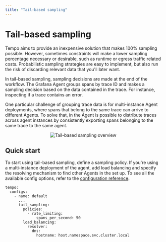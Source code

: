 ---title: "Tail-based sampling"---# Tail-based samplingTempo aims to provide an inexpensive solution that makes 100% sampling possible.However, sometimes constraints will make a lower sampling percentage necessary or desirable,such as runtime or egress traffic related costs.Probabilistic sampling strategies are easy to implement,but also run the risk of discarding relevant data that you'll later want.In tail-based sampling, sampling decisions are made at the end of the workflow.The Grafana Agent groups spans by trace ID and makes a sampling decision based on the data contained in the trace.For instance, inspecting if a trace contains an error.One particular challenge of grouping trace data is for multi-instance Agent deployments,where spans that belong to the same trace can arrive to different Agents.To solve that, in the Agent is possible to distribute traces across agent instances by consistently exporting spans belonging to the same trace to the same agent.<p align="center"><img src="../tail-based-sampling.png" alt="Tail-based sampling overview"></p>## Quick startTo start using tail-based sampling, define a sampling policy.If you're using a multi-instance deployment of the agent,add load balancing and specify the resolving mechanism to find other Agents in the set up.To see all the available config options, refer to the [configuration reference](https://github.com/grafana/agent/blob/main/docs/configuration-reference.md#tempo_instance_config).```tempo:  configs:    - name: default      ...      tail_sampling:        policies:          - rate_limiting:               spans_per_second: 50        load_balancing:          resolver:            dns:              hostname: host.namespace.svc.cluster.local```